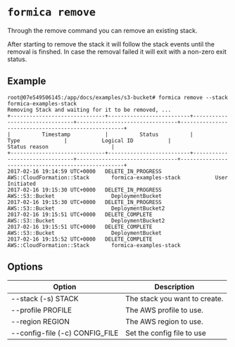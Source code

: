 # `formica remove`

Through the remove command you can remove an existing stack.

After starting to remove the stack it will follow the stack events until the removal is finshed. In case the removal failed it will exit with a non-zero exit status.

## Example

```
root@07e549506145:/app/docs/examples/s3-bucket# formica remove --stack formica-examples-stack
Removing Stack and waiting for it to be removed, ...
+------------------------------+--------------------------+--------------------------------+--------------------------------+----------------------------------------------------+
|          Timestamp           |          Status          |              Type              |           Logical ID           |                   Status reason                    |
+------------------------------+--------------------------+--------------------------------+--------------------------------+----------------------------------------------------+
2017-02-16 19:14:59 UTC+0000   DELETE_IN_PROGRESS         AWS::CloudFormation::Stack       formica-examples-stack           User Initiated
2017-02-16 19:15:30 UTC+0000   DELETE_IN_PROGRESS         AWS::S3::Bucket                  DeploymentBucket
2017-02-16 19:15:30 UTC+0000   DELETE_IN_PROGRESS         AWS::S3::Bucket                  DeploymentBucket2
2017-02-16 19:15:51 UTC+0000   DELETE_COMPLETE            AWS::S3::Bucket                  DeploymentBucket2
2017-02-16 19:15:51 UTC+0000   DELETE_COMPLETE            AWS::S3::Bucket                  DeploymentBucket
2017-02-16 19:15:52 UTC+0000   DELETE_COMPLETE            AWS::CloudFormation::Stack       formica-examples-stack
```

## Options

| Option                                             | Description  |
| -------------------------------------------------- | ------------ |
| --stack (-s) STACK                                 | The stack you want to create. |
| --profile PROFILE                                  | The AWS profile to use. |
| --region REGION                                    | The AWS region to use. |
| --config-file (-c) CONFIG_FILE                     | Set the config file to use |